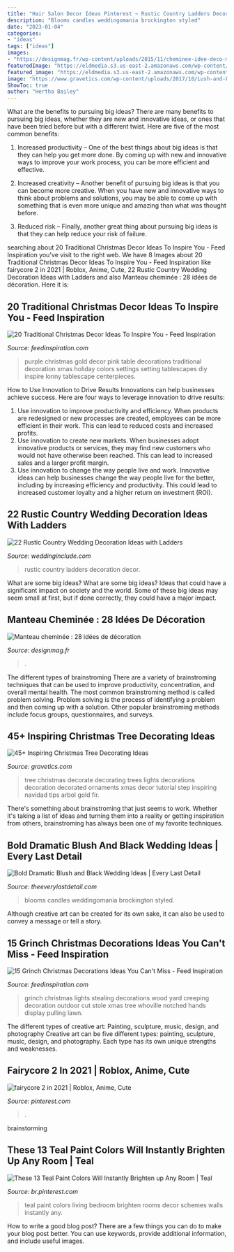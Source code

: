 ```yaml
---
title: "Hair Salon Decor Ideas Pinterest ~ Rustic Country Ladders Decoration Decor"
description: "Blooms candles weddingomania brockington styled"
date: "2023-01-04"
categories:
- "ideas"
tags: ["ideas"]
images:
- "https://designmag.fr/wp-content/uploads/2015/11/cheminee-idee-deco-manteau-salon-canape.png"
featuredImage: "https://eldmedia.s3.us-east-2.amazonaws.com/wp-content/uploads/2013/10/Bold-Dramatic-Black-and-Blush-Wedding-Ideas_0006-1.jpg"
featured_image: "https://eldmedia.s3.us-east-2.amazonaws.com/wp-content/uploads/2013/10/Bold-Dramatic-Black-and-Blush-Wedding-Ideas_0006-1.jpg"
image: "https://www.gravetics.com/wp-content/uploads/2017/10/Lush-and-Full-Christmas-Tree.jpg"
ShowToc: true
author: "Hertha Bailey"
---
```



What are the benefits to pursuing big ideas?
There are many benefits to pursuing big ideas, whether they are new and innovative ideas, or ones that have been tried before but with a different twist. Here are five of the most common benefits:
1. Increased productivity – One of the best things about big ideas is that they can help you get more done. By coming up with new and innovative ways to improve your work process, you can be more efficient and effective.

2. Increased creativity – Another benefit of pursuing big ideas is that you can become more creative. When you have new and innovative ways to think about problems and solutions, you may be able to come up with something that is even more unique and amazing than what was thought before.

3. Reduced risk – Finally, another great thing about pursuing big ideas is that they can help reduce your risk of failure.

	

		
searching about 20 Traditional Christmas Decor Ideas To Inspire You - Feed Inspiration you've visit to the right web. We have 8 Images about 20 Traditional Christmas Decor Ideas To Inspire You - Feed Inspiration like fairycore 2 in 2021 | Roblox, Anime, Cute, 22 Rustic Country Wedding Decoration Ideas with Ladders and also Manteau cheminée : 28 idées de décoration. Here it is:
		
    
## 20 Traditional Christmas Decor Ideas To Inspire You - Feed Inspiration

<img loading=lazy src="http://feedinspiration.com/wp-content/uploads/2016/09/Gold-And-Pink-With-Purple-Traditional-Decor.jpg" onerror="this.onerror=null;this.src='https://tse4.mm.bing.net/th?id=OIP.tCPT382Znv0CLyrAEJm13gHaLI&amp;pid=15.1';" alt="20 Traditional Christmas Decor Ideas To Inspire You - Feed Inspiration">

_Source: feedinspiration.com_

>purple christmas gold decor pink table decorations traditional decoration xmas holiday colors settings setting tablescapes diy inspire lonny tablescape centerpieces. 

	

How to Use Innovation to Drive Results
Innovations can help businesses achieve success. Here are four ways to leverage innovation to drive results:
1. Use innovation to improve productivity and efficiency. When products are redesigned or new processes are created, employees can be more efficient in their work. This can lead to reduced costs and increased profits.
2. Use innovation to create new markets. When businesses adopt innovative products or services, they may find new customers who would not have otherwise been reached. This can lead to increased sales and a larger profit margin.
3. Use innovation to change the way people live and work. Innovative ideas can help businesses change the way people live for the better, including by increasing efficiency and productivity. This could lead to increased customer loyalty and a higher return on investment (ROI).

    
## 22 Rustic Country Wedding Decoration Ideas With Ladders

<img loading=lazy src="https://www.weddinginclude.com/wp-content/uploads/2017/06/Ladder-Decor-Candle-Lights-for-Rustic-Wedding.jpg" onerror="this.onerror=null;this.src='https://tse1.mm.bing.net/th?id=OIP.vlSxejQjt4OLsp7xVxYx8wHaLJ&amp;pid=15.1';" alt="22 Rustic Country Wedding Decoration Ideas with Ladders">

_Source: weddinginclude.com_

>rustic country ladders decoration decor. 

	

What are some big ideas?
What are some big ideas? Ideas that could have a significant impact on society and the world. Some of these big ideas may seem small at first, but if done correctly, they could have a major impact.

    
## Manteau Cheminée : 28 Idées De Décoration

<img loading=lazy src="https://designmag.fr/wp-content/uploads/2015/11/cheminee-idee-deco-manteau-salon-canape.png" onerror="this.onerror=null;this.src='https://tse2.mm.bing.net/th?id=OIP.XrQ4Xrn-uFPyuvJAbAotSgHaE6&amp;pid=15.1';" alt="Manteau cheminée : 28 idées de décoration">

_Source: designmag.fr_

>. 

	

The different types of brainstroming
There are a variety of brainstroming techniques that can be used to improve productivity, concentration, and overall mental health. The most common brainstroming method is called problem solving. Problem solving is the process of identifying a problem and then coming up with a solution. Other popular brainstroming methods include focus groups, questionnaires, and surveys.

    
## 45+ Inspiring Christmas Tree Decorating Ideas

<img loading=lazy src="https://www.gravetics.com/wp-content/uploads/2017/10/Lush-and-Full-Christmas-Tree.jpg" onerror="this.onerror=null;this.src='https://tse2.mm.bing.net/th?id=OIP.8bjS2-6ksBBw1sJsZ5AyHAHaLN&amp;pid=15.1';" alt="45+ Inspiring Christmas Tree Decorating Ideas">

_Source: gravetics.com_

>tree christmas decorate decorating trees lights decorations decoration decorated ornaments xmas decor tutorial step inspiring navidad tips arbol gold fir. 

	

There's something about brainstroming that just seems to work. Whether it's taking a list of ideas and turning them into a reality or getting inspiration from others, brainstroming has always been one of my favorite techniques.

    
## Bold Dramatic Blush And Black Wedding Ideas | Every Last Detail

<img loading=lazy src="https://eldmedia.s3.us-east-2.amazonaws.com/wp-content/uploads/2013/10/Bold-Dramatic-Black-and-Blush-Wedding-Ideas_0006-1.jpg" onerror="this.onerror=null;this.src='https://tse1.mm.bing.net/th?id=OIP.5yfEYIIAcZTLH36mjYYUsgHaLH&amp;pid=15.1';" alt="Bold Dramatic Blush and Black Wedding Ideas | Every Last Detail">

_Source: theeverylastdetail.com_

>blooms candles weddingomania brockington styled. 

	

Although creative art can be created for its own sake, it can also be used to convey a message or tell a story.

    
## 15 Grinch Christmas Decorations Ideas You Can&#039;t Miss - Feed Inspiration

<img loading=lazy src="http://feedinspiration.com/wp-content/uploads/2016/09/Wood-Creeping-Grinch-Stealing-Lights.jpg" onerror="this.onerror=null;this.src='https://tse3.mm.bing.net/th?id=OIP.UQn_kx8yZxcC2-KS72tX8wHaNK&amp;pid=15.1';" alt="15 Grinch Christmas Decorations Ideas You Can&#039;t Miss - Feed Inspiration">

_Source: feedinspiration.com_

>grinch christmas lights stealing decorations wood yard creeping decoration outdoor cut stole xmas tree whoville notched hands display pulling lawn. 

	

The different types of creative art: Painting, sculpture, music, design, and photography
Creative art can be five different types: painting, sculpture, music, design, and photography. Each type has its own unique strengths and weaknesses.

    
## Fairycore 2 In 2021 | Roblox, Anime, Cute

<img loading=lazy src="https://i.pinimg.com/736x/13/86/de/1386de5b1d0d69d694d4f0422880a333.jpg" onerror="this.onerror=null;this.src='https://tse1.mm.bing.net/th?id=OIP.FjgsqE5Beym-yB7OtJZg5wHaLA&amp;pid=15.1';" alt="fairycore 2 in 2021 | Roblox, Anime, Cute">

_Source: pinterest.com_

>. 

	
 brainstorming

    
## These 13 Teal Paint Colors Will Instantly Brighten Up Any Room | Teal

<img loading=lazy src="https://i.pinimg.com/736x/30/c0/6b/30c06b94cc64c544e76b575d228906f4.jpg" onerror="this.onerror=null;this.src='https://tse3.mm.bing.net/th?id=OIP.zodnbUZPP2Oy1FWSaRg0dAHaLK&amp;pid=15.1';" alt="These 13 Teal Paint Colors Will Instantly Brighten up Any Room | Teal">

_Source: br.pinterest.com_

>teal paint colors living bedroom brighten rooms decor schemes walls instantly any. 

	

How to write a good blog post?
There are a few things you can do to make your blog post better. You can use keywords, provide additional information, and include useful images.

